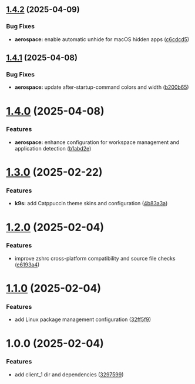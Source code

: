 ## [1.4.2](https://github.com/pmpaulino/dotfiles/compare/v1.4.1...v1.4.2) (2025-04-09)


### Bug Fixes

* **aerospace:** enable automatic unhide for macOS hidden apps ([c6cdcd5](https://github.com/pmpaulino/dotfiles/commit/c6cdcd5e7c327b13b1cd2012f4d034724a308e62))

## [1.4.1](https://github.com/pmpaulino/dotfiles/compare/v1.4.0...v1.4.1) (2025-04-08)


### Bug Fixes

* **aerospace:** update after-startup-command colors and width ([b200b65](https://github.com/pmpaulino/dotfiles/commit/b200b6558fd036981ed8e92704534f58b06bc37b))

# [1.4.0](https://github.com/pmpaulino/dotfiles/compare/v1.3.0...v1.4.0) (2025-04-08)


### Features

* **aerospace:** enhance configuration for workspace management and application detection ([b1abd2e](https://github.com/pmpaulino/dotfiles/commit/b1abd2e05549bc9ed3bf39476d82b298845aae5f))

# [1.3.0](https://github.com/pmpaulino/dotfiles/compare/v1.2.0...v1.3.0) (2025-02-22)


### Features

* **k9s:** add Catppuccin theme skins and configuration ([4b83a3a](https://github.com/pmpaulino/dotfiles/commit/4b83a3acc7e86c9001f9498a16080a329ad0d23a))

# [1.2.0](https://github.com/pmpaulino/dotfiles/compare/v1.1.0...v1.2.0) (2025-02-04)


### Features

* improve zshrc cross-platform compatibility and source file checks ([e6193a4](https://github.com/pmpaulino/dotfiles/commit/e6193a4ad74ff79514d87fec6190cc2bc677eff4))

# [1.1.0](https://github.com/pmpaulino/dotfiles/compare/v1.0.0...v1.1.0) (2025-02-04)


### Features

* add Linux package management configuration ([32ff5f9](https://github.com/pmpaulino/dotfiles/commit/32ff5f9c234be2976fdcbd151b11cbd70647f646))

# 1.0.0 (2025-02-04)


### Features

* add client_1 dir and dependencies ([3297599](https://github.com/pmpaulino/dotfiles/commit/3297599115ca1589212603fdbdc91a3c12b5a803))
